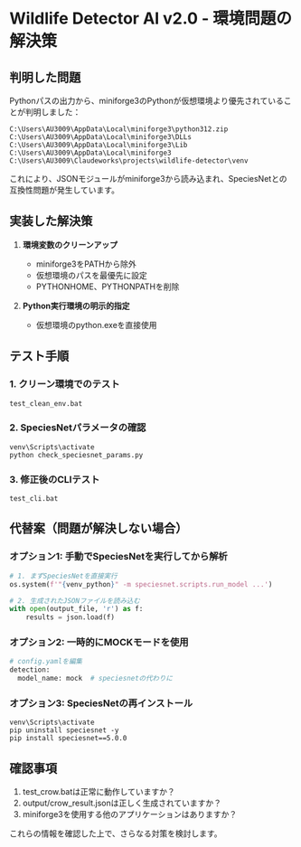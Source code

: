 # Wildlife Detector AI v2.0 - 環境問題の解決策

## 判明した問題

Pythonパスの出力から、miniforge3のPythonが仮想環境より優先されていることが判明しました：

```
C:\Users\AU3009\AppData\Local\miniforge3\python312.zip
C:\Users\AU3009\AppData\Local\miniforge3\DLLs
C:\Users\AU3009\AppData\Local\miniforge3\Lib
C:\Users\AU3009\AppData\Local\miniforge3
C:\Users\AU3009\Claudeworks\projects\wildlife-detector\venv
```

これにより、JSONモジュールがminiforge3から読み込まれ、SpeciesNetとの互換性問題が発生しています。

## 実装した解決策

1. **環境変数のクリーンアップ**
   - miniforge3をPATHから除外
   - 仮想環境のパスを最優先に設定
   - PYTHONHOME、PYTHONPATHを削除

2. **Python実行環境の明示的指定**
   - 仮想環境のpython.exeを直接使用

## テスト手順

### 1. クリーン環境でのテスト
```
test_clean_env.bat
```

### 2. SpeciesNetパラメータの確認
```
venv\Scripts\activate
python check_speciesnet_params.py
```

### 3. 修正後のCLIテスト
```
test_cli.bat
```

## 代替案（問題が解決しない場合）

### オプション1: 手動でSpeciesNetを実行してから解析
```python
# 1. まずSpeciesNetを直接実行
os.system(f'"{venv_python}" -m speciesnet.scripts.run_model ...')

# 2. 生成されたJSONファイルを読み込む
with open(output_file, 'r') as f:
    results = json.load(f)
```

### オプション2: 一時的にMOCKモードを使用
```python
# config.yamlを編集
detection:
  model_name: mock  # speciesnetの代わりに
```

### オプション3: SpeciesNetの再インストール
```batch
venv\Scripts\activate
pip uninstall speciesnet -y
pip install speciesnet==5.0.0
```

## 確認事項

1. test_crow.batは正常に動作していますか？
2. output/crow_result.jsonは正しく生成されていますか？
3. miniforge3を使用する他のアプリケーションはありますか？

これらの情報を確認した上で、さらなる対策を検討します。
